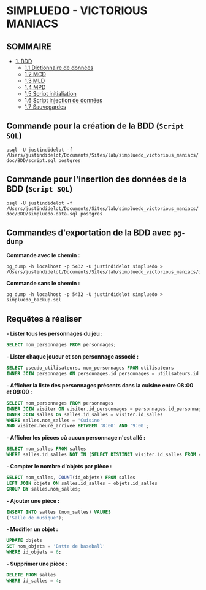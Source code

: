 # SIMPLUEDO - VICTORIOUS MANIACS

##  SOMMAIRE
 
- [1. BDD](doc/BDD)
    - [1.1 Dictionnaire de données](doc/BDD/dictionnaire-donnees.md)
    - [1.2 MCD](doc/BDD/mcd.png)
    - [1.3 MLD](doc/BDD/mld.png)
    - [1.4 MPD](doc/BDD/mpd.png)
    - [1.5 Script initialiation](doc/BDD/script.sql)
    - [1.6 Script injection de données](doc/BDD/simpluedo-data.sql)
    - [1.7 Sauvegardes](doc/BDD/sauvegardes)

## Commande pour la création de la BDD (`Script SQL`)

`
psql -U justindidelot -f /Users/justindidelot/Documents/Sites/lab/simpluedo_victorious_maniacs/doc/BDD/script.sql postgres  
`

## Commande pour l'insertion des données de la BDD (`Script SQL`)

`
psql -U justindidelot -f /Users/justindidelot/Documents/Sites/lab/simpluedo_victorious_maniacs/doc/BDD/simpluedo-data.sql postgres  
`

## Commandes d'exportation de la BDD avec `pg-dump`

**Commande avec le chemin :**
```
pg_dump -h localhost -p 5432 -U justindidelot simpluedo > /Users/justindidelot/Documents/Sites/lab/simpluedo_victorious_maniacs/doc/BDD/sauvegardes/simpluedo_backup.sql  
```

**Commande sans le chemin :**
```
pg_dump -h localhost -p 5432 -U justindidelot simpluedo > simpluedo_backup.sql  
```
## Requêtes à réaliser

**- Lister tous les personnages du jeu :**

```sql
SELECT nom_personnages FROM personnages;
```

**- Lister chaque joueur et son personnage associé :**

```sql
SELECT pseudo_utilisateurs, nom_personnages FROM utilisateurs
INNER JOIN personnages ON personnages.id_personnages = utilisateurs.id_personnages;
```

**- Afficher la liste des personnages présents dans la cuisine entre 08:00 et 09:00 :**

```sql
SELECT nom_personnages FROM personnages
INNER JOIN visiter ON visiter.id_personnages = personnages.id_personnages
INNER JOIN salles ON salles.id_salles = visiter.id_salles
WHERE salles.nom_salles = 'Cuisine'
AND visiter.heure_arrivee BETWEEN '8:00' AND '9:00';
```

**- Afficher les pièces où aucun personnage n'est allé :**

```sql
SELECT nom_salles FROM salles 
WHERE salles.id_salles NOT IN (SELECT DISTINCT visiter.id_salles FROM visiter);
```

**- Compter le nombre d'objets par pièce :**

```sql
SELECT nom_salles, COUNT(id_objets) FROM salles 
LEFT JOIN objets ON salles.id_salles = objets.id_salles 
GROUP BY salles.nom_salles;
```

**- Ajouter une pièce :**

```sql
INSERT INTO salles (nom_salles) VALUES 
('Salle de musique');
```

**- Modifier un objet :**

```sql
UPDATE objets 
SET nom_objets = 'Batte de baseball' 
WHERE id_objets = 6;
```

**- Supprimer une pièce :**

```sql
DELETE FROM salles 
WHERE id_salles = 4;
```